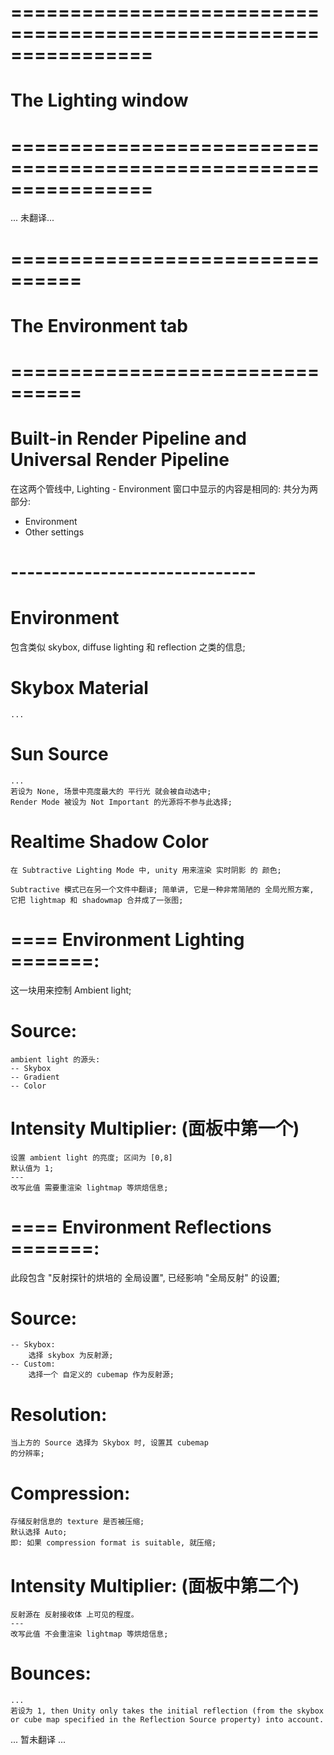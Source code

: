 # ================================================================ #
#        The Lighting window
# ================================================================ #


... 未翻译...


# ================================ #
#  The Environment tab
# ================================ #

# Built-in Render Pipeline and Universal Render Pipeline
在这两个管线中, Lighting - Environment 窗口中显示的内容是相同的: 共分为两部分:
- Environment
- Other settings

# ------------------------------ #
# Environment

包含类似 skybox, diffuse lighting 和 reflection 之类的信息;

# Skybox Material
    ...

# Sun Source
    ...
    若设为 None, 场景中亮度最大的 平行光 就会被自动选中;
    Render Mode 被设为 Not Important 的光源将不参与此选择; 

# Realtime Shadow Color
    在 Subtractive Lighting Mode 中, unity 用来渲染 实时阴影 的 颜色;

    Subtractive 模式已在另一个文件中翻译; 简单讲, 它是一种非常简陋的 全局光照方案, 它把 lightmap 和 shadowmap 合并成了一张图;

# ==== Environment Lighting =======:
这一块用来控制 Ambient light;

# Source:
    ambient light 的源头:
    -- Skybox
    -- Gradient
    -- Color

# Intensity Multiplier: (面板中第一个)
    设置 ambient light 的亮度; 区间为 [0,8]
    默认值为 1;
    ---
    改写此值 需要重渲染 lightmap 等烘焙信息;

# ==== Environment Reflections =======:
此段包含 "反射探针的烘培的 全局设置", 已经影响 "全局反射" 的设置;

# Source:
    -- Skybox:
        选择 skybox 为反射源;
    -- Custom:
        选择一个 自定义的 cubemap 作为反射源;

# Resolution:
    当上方的 Source 选择为 Skybox 时, 设置其 cubemap
    的分辨率;

# Compression:
    存储反射信息的 texture 是否被压缩;
    默认选择 Auto;
    即: 如果 compression format is suitable, 就压缩;

# Intensity Multiplier: (面板中第二个)
    反射源在 反射接收体 上可见的程度。
    ---
    改写此值 不会重渲染 lightmap 等烘焙信息;

# Bounces:
    ...
    若设为 1, then Unity only takes the initial reflection (from the skybox or cube map specified in the Reflection Source property) into account.


... 暂未翻译 ...



















































